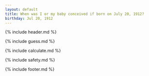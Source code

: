 ```yaml
---
layout: default
title: When was I or my baby conceived if born on July 20, 1912?
birthday: Jul 20, 1912
---
```


{% include header.md %}

{% include guess.md %}

{% include calculate.md %}

{% include safety.md %}

{% include footer.md %}




